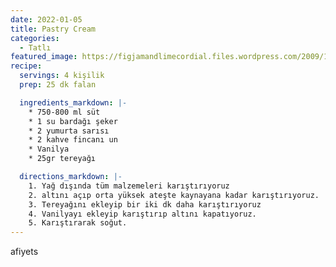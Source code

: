 ```yaml
---
date: 2022-01-05
title: Pastry Cream
categories:
  - Tatlı
featured_image: https://figjamandlimecordial.files.wordpress.com/2009/10/042.jpg
recipe:
  servings: 4 kişilik
  prep: 25 dk falan

  ingredients_markdown: |-
    * 750-800 ml süt
    * 1 su bardağı şeker
    * 2 yumurta sarısı
    * 2 kahve fincanı un
    * Vanilya
    * 25gr tereyağı

  directions_markdown: |-
    1. Yağ dışında tüm malzemeleri karıştırıyoruz
    2. altını açıp orta yüksek ateşte kaynayana kadar karıştırıyoruz.
    3. Tereyağını ekleyip bir iki dk daha karıştırıyoruz
    4. Vanilyayı ekleyip karıştırıp altını kapatıyoruz.
    5. Karıştırarak soğut.
---
```

afiyets
